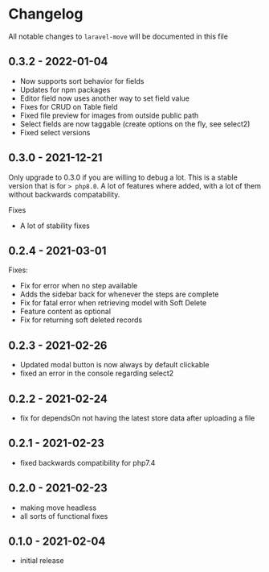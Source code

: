 # Changelog

All notable changes to `laravel-move` will be documented in this file

## 0.3.2 - 2022-01-04

- Now supports sort behavior for fields
- Updates for npm packages
- Editor field now uses another way to set field value
- Fixes for CRUD on Table field
- Fixed file preview for images from outside public path
- Select fields are now taggable (create options on the fly, see select2)
- Fixed select versions

## 0.3.0 - 2021-12-21

Only upgrade to 0.3.0 if you are willing to debug a lot.
This is a stable version that is for `> php8.0`.
A lot of features where added, with a lot of them without backwards compatability.

Fixes
- A lot of stability fixes

## 0.2.4 - 2021-03-01

Fixes:
- Fix for error when no step available
- Adds the sidebar back for whenever the steps are complete
- Fix for fatal error when retrieving model with Soft Delete
- Feature content as optional
- Fix for returning soft deleted records

## 0.2.3 - 2021-02-26

- Updated modal button is now always by default clickable
- fixed an error in the console regarding select2

## 0.2.2 - 2021-02-24

- fix for dependsOn not having the latest store data after uploading a file

## 0.2.1 - 2021-02-23

- fixed backwards compatibility for php7.4

## 0.2.0 - 2021-02-23

- making move headless
- all sorts of functional fixes

## 0.1.0 - 2021-02-04

- initial release
